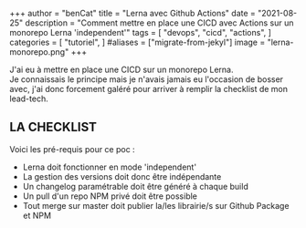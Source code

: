 +++
author = "benCat"
title = "Lerna avec Github Actions"
date = "2021-08-25"
description = "Comment mettre en place une CICD avec Actions sur un monorepo Lerna 'independent'"
tags = [
    "devops",
    "cicd",
    "actions",
]
categories = [
    "tutoriel",
]
#aliases = ["migrate-from-jekyl"]
image = "lerna-monorepo.png"
+++

J'ai eu à mettre en place une CICD sur un monorepo Lerna.  
Je connaissais le principe mais je n'avais jamais eu l'occasion de bosser avec, j'ai donc forcement galéré pour arriver à remplir la checklist de mon lead-tech.

## LA CHECKLIST

Voici les pré-requis pour ce poc : 
- Lerna doit fonctionner en mode 'independent'
- La gestion des versions doit donc être indépendante
- Un changelog paramétrable doit être généré à chaque build
- Un pull d'un repo NPM privé doit être possible
- Tout merge sur master doit publier la/les librairie/s sur Github Package et NPM




